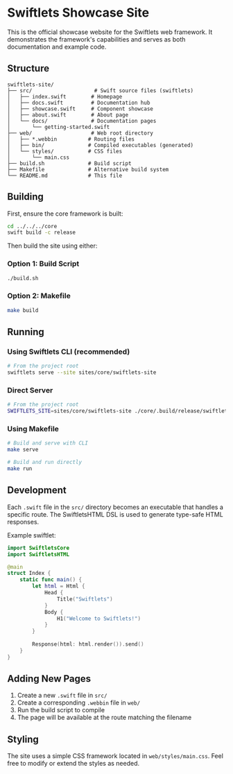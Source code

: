 # Swiftlets Showcase Site

This is the official showcase website for the Swiftlets web framework. It demonstrates the framework's capabilities and serves as both documentation and example code.

## Structure

```
swiftlets-site/
├── src/                    # Swift source files (swiftlets)
│   ├── index.swift        # Homepage
│   ├── docs.swift         # Documentation hub
│   ├── showcase.swift     # Component showcase
│   ├── about.swift        # About page
│   └── docs/              # Documentation pages
│       └── getting-started.swift
├── web/                   # Web root directory
│   ├── *.webbin          # Routing files
│   ├── bin/              # Compiled executables (generated)
│   └── styles/           # CSS files
│       └── main.css
├── build.sh              # Build script
├── Makefile              # Alternative build system
└── README.md             # This file
```

## Building

First, ensure the core framework is built:
```bash
cd ../../../core
swift build -c release
```

Then build the site using either:

### Option 1: Build Script
```bash
./build.sh
```

### Option 2: Makefile
```bash
make build
```

## Running

### Using Swiftlets CLI (recommended)
```bash
# From the project root
swiftlets serve --site sites/core/swiftlets-site
```

### Direct Server
```bash
# From the project root
SWIFTLETS_SITE=sites/core/swiftlets-site ./core/.build/release/swiftlets-server
```

### Using Makefile
```bash
# Build and serve with CLI
make serve

# Build and run directly
make run
```

## Development

Each `.swift` file in the `src/` directory becomes an executable that handles a specific route. The SwiftletsHTML DSL is used to generate type-safe HTML responses.

Example swiftlet:
```swift
import SwiftletsCore
import SwiftletsHTML

@main
struct Index {
    static func main() {
        let html = Html {
            Head {
                Title("Swiftlets")
            }
            Body {
                H1("Welcome to Swiftlets!")
            }
        }
        
        Response(html: html.render()).send()
    }
}
```

## Adding New Pages

1. Create a new `.swift` file in `src/`
2. Create a corresponding `.webbin` file in `web/`
3. Run the build script to compile
4. The page will be available at the route matching the filename

## Styling

The site uses a simple CSS framework located in `web/styles/main.css`. Feel free to modify or extend the styles as needed.